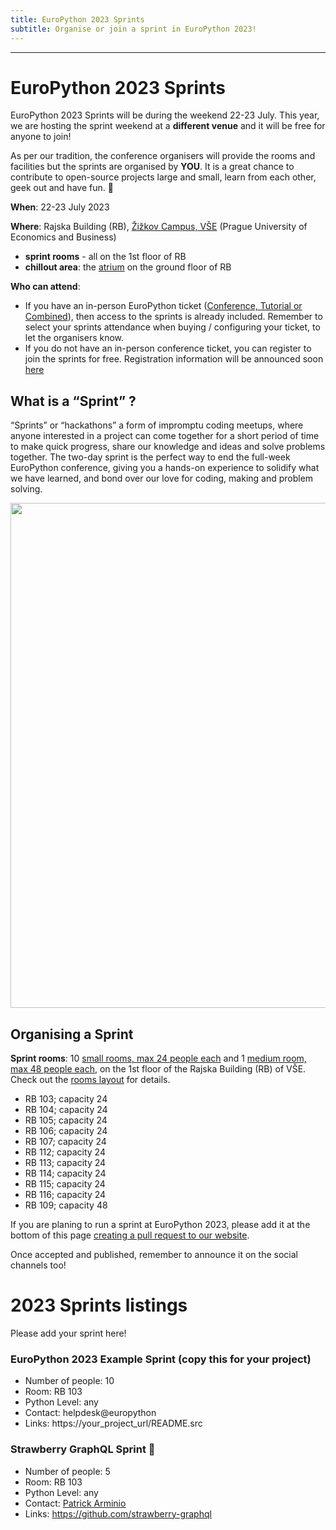 ```yaml
---
title: EuroPython 2023 Sprints
subtitle: Organise or join a sprint in EuroPython 2023!
---
```


<!-- <div style={{textAlign: "center"}}>
  <Note>EuroPython 2023 Sprint Info </Note>
</div>

- **ROOMS**
  - Sprint Room 1: ****
  - Sprint Room 2: ****
  - Sprint Room 3: ****
  - Quiet Room: ****

- **SCHEDULE** -->

---

# EuroPython 2023 Sprints #

EuroPython 2023 Sprints will be during the weekend 22-23 July. This year, we are hosting the sprint weekend at a **different venue** and it will be free for anyone to join!

As per our tradition, the conference organisers will provide the rooms and facilities but the sprints are organised by **YOU**. It is a great chance to contribute to open-source projects large and small, learn from each other, geek out and have fun. 🐍

**When**: 22-23 July 2023

**Where**: Rajska Building (RB), [Žižkov Campus, VŠE](https://www.vse.cz/english/about-vse/profile/campus/) (Prague University of Economics and Business)
- **sprint rooms** - all on the 1st floor of RB
- **chillout area**: the [atrium](https://drive.google.com/file/d/19qKwC7fmxupRINP5Pvj6Npe_eq0czI6Y/view?usp=sharing) on the ground floor of RB

<!-- TODO: link map / page about sprint venue -->
**Who can attend**:
- If you have an in-person EuroPython ticket ([Conference, Tutorial or Combined](s#ticket-types)), then access to the sprints is already included. Remember to select your sprints attendance when buying / configuring your ticket, to let the organisers know.
- If you do not have an in-person conference ticket, you can register to join the sprints for free. Registration information will be announced soon [here](tickets#sprint-tickets)

## What is a “Sprint” ?

 “Sprints” or “hackathons” a form of impromptu coding meetups, where anyone interested in a project can come together for a short period of time to make quick progress, share our knowledge and ideas and solve problems together. The two-day sprint is the perfect way to end the full-week EuroPython conference, giving you a hands-on experience to solidify what we have learned, and bond over our love for coding, making and problem solving.  

<img src="/img/sprint_collection.png__2420x1619_q85_crop_subsampling-2_upscale.png" width="1210" height="808"   />


## Organising a Sprint

**Sprint rooms**: 10 [small rooms, max 24 people each](https://drive.google.com/file/d/1J2ffugSUZcx4oZO6LGMsUjPL1Z2ZrWw1/view?usp=sharing) and 1 [medium room, max 48 people each](https://drive.google.com/file/d/1iVOMcF5IxSGH4TgpDoby1bEQDBMLWhhP/view?usp=sharing), on the 1st floor of the Rajska Building (RB) of VŠE. Check out the [rooms layout](https://drive.google.com/file/d/1N2Q_jB3j4LRXS15WJI2STlXvBkGABbgC/view?usp=sharing) for details.

- RB 103; capacity 24
- RB 104; capacity 24
- RB 105; capacity 24
- RB 106; capacity 24
- RB 107; capacity 24
- RB 112; capacity 24
- RB 113; capacity 24
- RB 114; capacity 24
- RB 115; capacity 24
- RB 116; capacity 24
- RB 109; capacity 48

If you are planing to run a sprint at EuroPython 2023, please add it at the bottom of this page [creating a pull request to our website](https://github.com/EuroPython/website/blob/main/data/pages-content/sprints.md).

Once accepted and published, remember to announce it on the social channels too!

# 2023 Sprints listings

Please add your sprint here!

### EuroPython 2023 Example Sprint (copy this for your project)

- Number of people: 10
- Room: RB 103
- Python Level: any
- Contact: helpdesk@europython
- Links: https://your_project_url/README.src


### Strawberry GraphQL Sprint 🍓
- Number of people: 5
- Room: RB 103
- Python Level: any
- Contact:  [Patrick Arminio](https://github.com/patrick91)
- Links: https://github.com/strawberry-graphql
